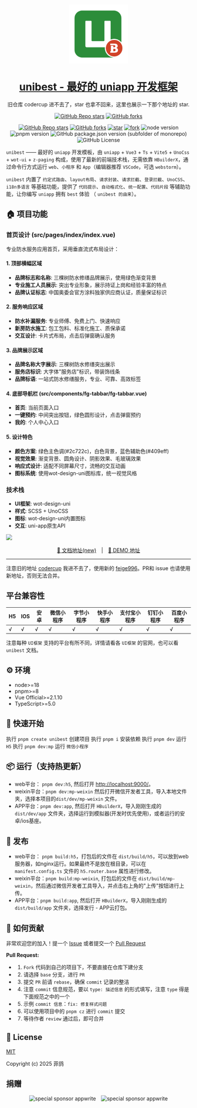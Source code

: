 <p align="center">
  <a href="https://github.com/feige996/unibest">
    <img width="160" src="./src/static/logo.svg">
  </a>
</p>

<h1 align="center">
  <a href="https://github.com/feige996/unibest" target="_blank">unibest - 最好的 uniapp 开发框架</a>
</h1>

<div align="center">
旧仓库 codercup 进不去了，star 也拿不回来，这里也展示一下那个地址的 star.

[![GitHub Repo stars](https://img.shields.io/github/stars/codercup/unibest?style=flat&logo=github)](https://github.com/codercup/unibest)
[![GitHub forks](https://img.shields.io/github/forks/codercup/unibest?style=flat&logo=github)](https://github.com/codercup/unibest)

</div>

<div align="center">

[![GitHub Repo stars](https://img.shields.io/github/stars/feige996/unibest?style=flat&logo=github)](https://github.com/feige996/unibest)
[![GitHub forks](https://img.shields.io/github/forks/feige996/unibest?style=flat&logo=github)](https://github.com/feige996/unibest)
[![star](https://gitee.com/feige996/unibest/badge/star.svg?theme=dark)](https://gitee.com/feige996/unibest/stargazers)
[![fork](https://gitee.com/feige996/unibest/badge/fork.svg?theme=dark)](https://gitee.com/feige996/unibest/members)
![node version](https://img.shields.io/badge/node-%3E%3D18-green)
![pnpm version](https://img.shields.io/badge/pnpm-%3E%3D7.30-green)
![GitHub package.json version (subfolder of monorepo)](https://img.shields.io/github/package-json/v/feige996/unibest)
![GitHub License](https://img.shields.io/github/license/feige996/unibest)

</div>

`unibest` —— 最好的 `uniapp` 开发模板，由 `uniapp` + `Vue3` + `Ts` + `Vite5` + `UnoCss` + `wot-ui` + `z-paging` 构成，使用了最新的前端技术栈，无需依靠 `HBuilderX`，通过命令行方式运行 `web`、`小程序` 和 `App`（编辑器推荐 `VSCode`，可选 `webstorm`）。

`unibest` 内置了 `约定式路由`、`layout布局`、`请求封装`、`请求拦截`、`登录拦截`、`UnoCSS`、`i18n多语言` 等基础功能，提供了 `代码提示`、`自动格式化`、`统一配置`、`代码片段` 等辅助功能，让你编写 `uniapp` 拥有 `best` 体验 （ `unibest 的由来`）。

## 🏠 项目功能

### 首页设计 (src/pages/index/index.vue)

专业防水服务应用首页，采用垂直流式布局设计：

#### 1. 顶部横幅区域
- **品牌标志和名称**: 三棵树防水修缮品牌展示，使用绿色渐变背景
- **专业施工人员展示**: 突出专业形象，展示持证上岗和经验丰富的特点
- **品牌认证标志**: 中国奥委会官方涂料独家供应商认证，质量保证标识

#### 2. 服务响应区域
- **防水补漏服务**: 专业师傅、免费上门、快速响应
- **新房防水施工**: 包工包料、标准化施工、质保承诺
- **交互设计**: 卡片式布局，点击后弹窗确认服务

#### 3. 品牌展示区域
- **品牌名称大字展示**: 三棵树防水修缮突出展示
- **服务店标识**: 大字体"服务店"标识，带装饰线条
- **品牌标语**: 一站式防水修缮服务，专业、可靠、高效标签

#### 4. 底部导航栏 (src/components/fg-tabbar/fg-tabbar.vue)
- **首页**: 当前页面入口
- **一键预约**: 中间突出按钮，绿色圆形设计，点击弹窗预约
- **我的**: 个人中心入口

#### 5. 设计特色
- **颜色方案**: 绿色主色调(#2c722c)，白色背景，蓝色辅助色(#409eff)
- **视觉效果**: 渐变背景、圆角设计、阴影效果、毛玻璃效果
- **响应式设计**: 适配不同屏幕尺寸，流畅的交互动画
- **图标系统**: 使用wot-design-uni图标库，统一视觉风格

### 技术栈
- **UI框架**: wot-design-uni
- **样式**: SCSS + UnoCSS
- **图标**: wot-design-uni内置图标
- **交互**: uni-app原生API

![](https://raw.githubusercontent.com/andreasbm/readme/master/screenshots/lines/rainbow.png)

<p align="center">
  <a href="https://unibest.tech/" target="_blank">📖 文档地址(new)</a>
  <span style="margin:0 10px;">|</span>
  <a href="https://feige996.github.io/hello-unibest/" target="_blank">📱 DEMO 地址</a>
</p>

---

注意旧的地址 [codercup](https://github.com/codercup/unibest) 我进不去了，使用新的 [feige996](https://github.com/feige996/unibest)。PR和 issue 也请使用新地址，否则无法合并。

## 平台兼容性

| H5  | IOS | 安卓 | 微信小程序 | 字节小程序 | 快手小程序 | 支付宝小程序 | 钉钉小程序 | 百度小程序 |
| --- | --- | ---- | ---------- | ---------- | ---------- | ------------ | ---------- | ---------- |
| √   | √   | √    | √          | √          | √          | √            | √          | √          |

注意每种 `UI框架` 支持的平台有所不同，详情请看各 `UI框架` 的官网，也可以看 `unibest` 文档。

## ⚙️ 环境

- node>=18
- pnpm>=8
- Vue Official>=2.1.10
- TypeScript>=5.0

## &#x1F4C2; 快速开始

执行 `pnpm create unibest` 创建项目
执行 `pnpm i` 安装依赖
执行 `pnpm dev` 运行 `H5`
执行 `pnpm dev:mp` 运行 `微信小程序`

## 📦 运行（支持热更新）

- web平台： `pnpm dev:h5`, 然后打开 [http://localhost:9000/](http://localhost:9000/)。
- weixin平台：`pnpm dev:mp-weixin` 然后打开微信开发者工具，导入本地文件夹，选择本项目的`dist/dev/mp-weixin` 文件。
- APP平台：`pnpm dev:app`, 然后打开 `HBuilderX`，导入刚刚生成的`dist/dev/app` 文件夹，选择运行到模拟器(开发时优先使用)，或者运行的安卓/ios基座。

## 🔗 发布

- web平台： `pnpm build:h5`，打包后的文件在 `dist/build/h5`，可以放到web服务器，如nginx运行。如果最终不是放在根目录，可以在 `manifest.config.ts` 文件的 `h5.router.base` 属性进行修改。
- weixin平台：`pnpm build:mp-weixin`, 打包后的文件在 `dist/build/mp-weixin`，然后通过微信开发者工具导入，并点击右上角的"上传"按钮进行上传。
- APP平台：`pnpm build:app`, 然后打开 `HBuilderX`，导入刚刚生成的`dist/build/app` 文件夹，选择发行 - APP云打包。

## 🤔 如何贡献

非常欢迎您的加入！提一个 [Issue](https://github.com/feige996/unibest/issues) 或者提交一个 [Pull Request](https://github.com/feige996/unibest/pulls)

**Pull Request:**

- 1. `Fork` 代码到自己的项目下，不要直接在仓库下建分支
- 2. 请选择 `base` 分支，进行 `PR`
- 3. 提交 `PR` 前请 `rebase`，确保 `commit` 记录的整洁
- 4. 注意 `commit` 信息规范，要以 `type: 描述信息` 的形式填写，注意 `type` 得是下面规范之中的一个
- 5. 示例 `commit 信息`：`fix: 修复样式问题`
- 6. 可以使用项目中的 `pnpm cz` 进行 `commit` 提交
- 7. 等待作者 `review` 通过后，即可合并

## 📄 License

[MIT](https://opensource.org/license/mit/)

Copyright (c) 2025 菲鸽

## 捐赠

<p align='center'>
<img alt="special sponsor appwrite" src="https://oss.laf.run/ukw0y1-site/pay/wepay.png" height="330" style="display:inline-block; height:330px;">
<img alt="special sponsor appwrite" src="https://oss.laf.run/ukw0y1-site/pay/alipay.jpg" height="330" style="display:inline-block; height:330px; margin-left:10px;">
</p>
